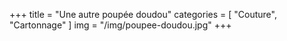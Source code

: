 +++
title = "Une autre poupée doudou"
categories = [ "Couture", "Cartonnage" ]
img = "/img/poupee-doudou.jpg"
+++
